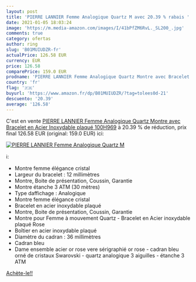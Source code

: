 ```yaml
---
layout: post
title: 'PIERRE LANNIER Femme Analogique Quartz M avec 20.39 % rabais '
date: 2021-01-05 18:03:24
image: 'https://m.media-amazon.com/images/I/41bPfZM6RvL._SL200_.jpg'
comments: true
category: ofertas
author: ring
slug: 'B01MUIUDZR-fr'
actualPrice: 126.58 EUR
currency: EUR
price: 126.58
comparePrice: 159.0 EUR
prodname: 'PIERRE LANNIER Femme Analogique Quartz Montre avec Bracelet en Acier Inoxydable plaqué 100H969'
country: 'fr'
flag: '🇫🇷'
buyurl: 'https://www.amazon.fr/dp/B01MUIUDZR/?tag=tolees0d-21'
descuento: '20.39'
average: '126.58'
---
```


C'est en vente [PIERRE LANNIER Femme Analogique Quartz Montre avec Bracelet en Acier Inoxydable plaqué 100H969](https://www.amazon.fr/dp/B01MUIUDZR/?tag=tolees0d-21)  à  20.39 % de réduction, prix final  126.58 EUR (original: 159.0 EUR) ici:

[![PIERRE LANNIER Femme Analogique Quartz M](https://m.media-amazon.com/images/I/41bPfZM6RvL._SL200_.jpg)](https://www.amazon.fr/dp/B01MUIUDZR/?tag=tolees0d-21)

ℹ️:

- Montre femme élégance cristal
- Largeur du bracelet : 12 millimètres
- Montre, Boite de présentation, Coussin, Garantie
- Montre étanche 3 ATM (30 mètres)
- Type daffichage : Analogique
- Montre femme élégance cristal
- Bracelet en acier inoxydable plaqué
- Montre, Boite de présentation, Coussin, Garantie
- Montre pour Femme à mouvement Quartz - Bracelet en Acier inoxydable plaqué Rose
- Boîtier en acier inoxydable plaqué
- Diamètre du cadran : 36 millimètres
- Cadran bleu
- Dame ensemble acier or rose vere sérigraphié or rose - cadran bleu orné de cristaux Swarovski - quartz analogique 3 aiguilles - étanche 3 ATM

[Achète-le!!](https://www.amazon.fr/dp/B01MUIUDZR/?tag=tolees0d-21)
